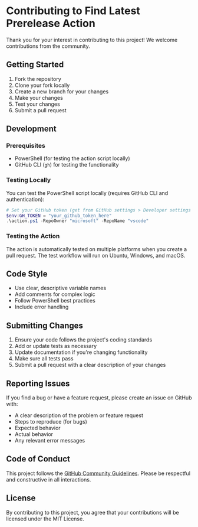 # Contributing to Find Latest Prerelease Action

Thank you for your interest in contributing to this project! We welcome contributions from the community.

## Getting Started

1. Fork the repository
2. Clone your fork locally
3. Create a new branch for your changes
4. Make your changes
5. Test your changes
6. Submit a pull request

## Development

### Prerequisites

- PowerShell (for testing the action script locally)
- GitHub CLI (`gh`) for testing the functionality

### Testing Locally

You can test the PowerShell script locally (requires GitHub CLI and authentication):

```powershell
# Set your GitHub token (get from GitHub settings > Developer settings > Personal access tokens)
$env:GH_TOKEN = "your_github_token_here"
.\action.ps1 -RepoOwner "microsoft" -RepoName "vscode"
```

### Testing the Action

The action is automatically tested on multiple platforms when you create a pull request. The test workflow will run on Ubuntu, Windows, and macOS.

## Code Style

- Use clear, descriptive variable names
- Add comments for complex logic
- Follow PowerShell best practices
- Include error handling

## Submitting Changes

1. Ensure your code follows the project's coding standards
2. Add or update tests as necessary
3. Update documentation if you're changing functionality
4. Make sure all tests pass
5. Submit a pull request with a clear description of your changes

## Reporting Issues

If you find a bug or have a feature request, please create an issue on GitHub with:

- A clear description of the problem or feature request
- Steps to reproduce (for bugs)
- Expected behavior
- Actual behavior
- Any relevant error messages

## Code of Conduct

This project follows the [GitHub Community Guidelines](https://docs.github.com/en/site-policy/github-terms/github-community-guidelines). Please be respectful and constructive in all interactions.

## License

By contributing to this project, you agree that your contributions will be licensed under the MIT License.